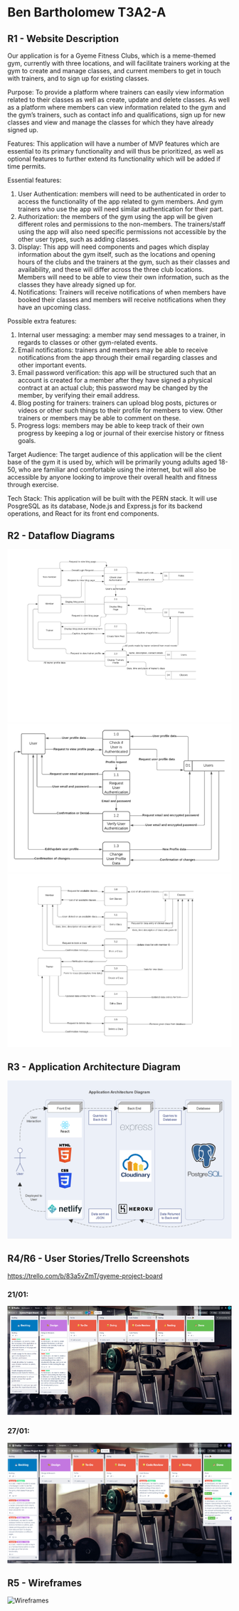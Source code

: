 # Ben Bartholomew T3A2-A

## R1 - Website Description
Our application is for a Gyeme Fitness Clubs, which is a meme-themed gym, currently with three locations, and will facilitate trainers working at the gym to create and manage classes, and current members to get in touch with trainers, and to sign up for existing classes.

Purpose:
To provide a platform where trainers can easily view information related to their classes as well as create, update and delete classes. As well as a platform where members can view information related to the gym and the gym’s trainers, such as contact info and qualifications, sign up for new classes and view and manage the classes for which they have already signed up.

Features:
This application will have a number of MVP features which are essential to its primary functionality and will thus be prioritized, as well as optional features to further extend its
functionality which will be added if time permits.

Essential features:
1. User Authentication: members will need to be authenticated in order to access the functionality of the app related to gym members. And gym trainers who use the app will need similar authentication for their part.
2. Authorization: the members of the gym using the app will be given different roles and permissions to the non-members. The trainers/staff using the app will also need specific permissions not accessible by the other user types, such as adding classes.
3. Display: This app will need components and pages which display information about the gym itself, such as the locations and opening hours of the clubs and the trainers at the gym, such as their classes and availability, and these will differ across the three club locations. Members will need to be able to view their own information, such as the classes they have already signed up for.
4. Notifications: Trainers will receive notifications of when members have booked their classes and members will receive notifications when they have an upcoming class.

Possible extra features:
1. Internal user messaging: a member may send messages to a trainer, in regards to classes or other gym-related events.
2. Email notifications: trainers and members may be able to receive notifications from the app through their email regarding classes and other important events.
3. Email password verification: this app will be structured such that an account is created for a member after they have signed a physical contract at an actual club; this password may be changed by the member, by verifying their email address.
4. Blog posting for trainers: trainers can upload blog posts, pictures or videos or other such things to their profile for members to view. Other trainers or members may be able to
comment on these.
5. Progress logs: members may be able to keep track of their own progress by keeping a log or journal of their exercise history or fitness goals.

Target Audience:
The target audience of this application will be the client base of the gym it is used by, which will
be primarily young adults aged 18-50, who are familiar and comfortable using the internet, but
will also be accessible by anyone looking to improve their overall health and fitness through
exercise.

Tech Stack:
This application will be built with the PERN stack. It will use PosgreSQL as its database, Node.js
and Express.js for its backend operations, and React for its front end components.

## R2 - Dataflow Diagrams
![Profile Dataflow](docs/blog-page-dataflow.png)
![Blogs Dataflow](docs/profile-dataflow.png)
![Classes_Dataflow](docs/classes-page-dataflow.png)

## R3 - Application Architecture Diagram
![Application Architecture Diagram](docs/aad.png)

## R4/R6 - User Stories/Trello Screenshots
https://trello.com/b/83a5vZmT/gyeme-project-board
### 21/01:
![Screenshot_1](docs/ts1.png)
### 27/01:
![Screenshot_2](docs/ts2.png)

## R5 - Wireframes
![Wireframes](docs/wireframes.png)
